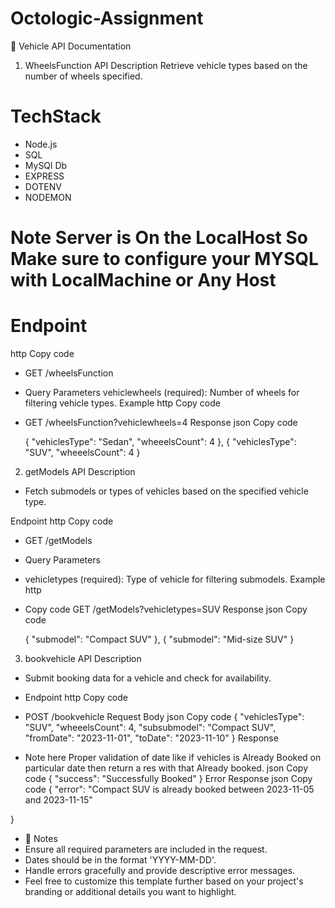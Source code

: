 # Octologic-Assignment

🚗 Vehicle API Documentation
1. WheelsFunction API
Description
Retrieve vehicle types based on the number of wheels specified.

 # TechStack
 - Node.js
 - SQL
 - MySQl Db
 - EXPRESS
 - DOTENV
 - NODEMON


 # Note Server is On the LocalHost So Make sure to configure your MYSQL with LocalMachine or Any Host
 
 # Endpoint
http
Copy code
- GET /wheelsFunction
- Query Parameters
  vehiclewheels (required): Number of wheels for filtering vehicle types.
Example
http
Copy code
- GET /wheelsFunction?vehiclewheels=4
Response
json
Copy code

  {
    "vehiclesType": "Sedan",
    "wheeelsCount": 4
  },
  {
    "vehiclesType": "SUV",
    "wheeelsCount": 4
  }



2. getModels API
Description
 - Fetch submodels or types of vehicles based on the specified vehicle type.

Endpoint
http
Copy code
 - GET /getModels
- Query Parameters
- vehicletypes (required): Type of vehicle for filtering submodels.
Example
http
- Copy code
GET /getModels?vehicletypes=SUV
Response
json
Copy code

  {
    "submodel": "Compact SUV"
  },
  {
    "submodel": "Mid-size SUV"
  }



3. bookvehicle API
Description
- Submit booking data for a vehicle and check for availability.

- Endpoint
http
Copy code
- POST /bookvehicle
Request Body
json
Copy code
{
  "vehiclesType": "SUV",
  "wheeelsCount": 4,
  "subsubmodel": "Compact SUV",
  "fromDate": "2023-11-01",
  "toDate": "2023-11-10"
}
Response
- Note here Proper validation of date like if vehicles is Already Booked on particular date then return a res with that Already booked.
json
Copy code
{
  "success": "Successfully Booked"
}
Error Response
json
Copy code
{
  "error": "Compact SUV is already booked between 2023-11-05 and 2023-11-15"

}
- 📝 Notes
- Ensure all required parameters are included in the request.
- Dates should be in the format 'YYYY-MM-DD'.
- Handle errors gracefully and provide descriptive error messages.
- Feel free to customize this template further based on your project's branding or additional details you want to highlight.

